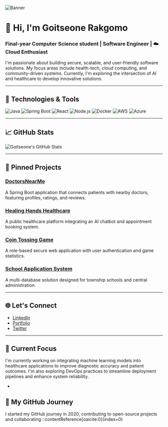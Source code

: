 <!-- Header Section -->
![Banner](https://github.com/ily6ix/ily6ix/blob/main/assets/banner.png)

# 👋 Hi, I'm Goitseone Rakgomo
### Final-year Computer Science student | Software Engineer | ☁️ Cloud Enthusiast

I'm passionate about building secure, scalable, and user-friendly software solutions. My focus areas include health-tech, cloud computing, and community-driven systems. Currently, I'm exploring the intersection of AI and healthcare to develop innovative solutions.

---

## 🔧 Technologies & Tools

![Java](https://img.shields.io/badge/-Java-007396?style=flat-square&logo=java)
![Spring Boot](https://img.shields.io/badge/-Spring%20Boot-6DB33F?style=flat-square&logo=springboot)
![React](https://img.shields.io/badge/-React-61DAFB?style=flat-square&logo=react)
![Node.js](https://img.shields.io/badge/-Node.js-339933?style=flat-square&logo=node.js)
![Docker](https://img.shields.io/badge/-Docker-2496ED?style=flat-square&logo=docker)
![AWS](https://img.shields.io/badge/-AWS-232F3E?style=flat-square&logo=amazonaws)
![Azure](https://img.shields.io/badge/-Azure-0089D6?style=flat-square&logo=microsoftazure)

---

## 📈 GitHub Stats

![Goitseone's GitHub Stats](https://github-readme-stats.vercel.app/api?username=ily6ix&show_icons=true&hide_title=true&count_private=true&hide=prs)

---

## 📌 Pinned Projects

### [DoctorsNearMe](https://github.com/ily6ix/DoctorsNearMe)
A Spring Boot application that connects patients with nearby doctors, featuring profiles, ratings, and reviews.

### [Healing Hands Healthcare](https://github.com/ily6ix/HealingHandsHealthcare)
A public healthcare platform integrating an AI chatbot and appointment booking system.

### [Coin Tossing Game](https://github.com/ily6ix/CoinTossingGame)
A role-based secure web application with user authentication and game statistics.

### [School Application System](https://github.com/ily6ix/SchoolApplicationSystem)
A multi-database solution designed for township schools and central administration.

---

## 🌐 Let's Connect

- [LinkedIn](https://www.linkedin.com/in/goitseone-rakgomo-614242279)
- [Portfolio](https://portfolio-website-theta-two-59.vercel.app/portfolio-website-theta-two-59.vercel.app)
- [Twitter](https://twitter.com/your-handle)

---

## 🎯 Current Focus

I'm currently working on integrating machine learning models into healthcare applications to improve diagnostic accuracy and patient outcomes. I'm also exploring DevOps practices to streamline deployment pipelines and enhance system reliability.

-
## 🧭 My GitHub Journey

I started my GitHub journey in 2020, contributing to open-source projects and collaborating 
::contentReference[oaicite:0]{index=0}
 
